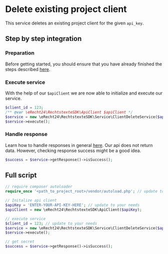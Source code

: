 # Delete existing project client
This service deletes an existing project client for the given `api_key`.

## Step by step integration
### Preparation
Before getting started, you should ensure that you have already finished the steps described [here](../preparation.md).

### Execute service
With the help of our `$apiClient` we are now able to initialize and execute our service.
```php
$client_id = 123;
/** @var \eRecht24\RechtstexteSDK\ApiClient $apiClient */
$service = new \eRecht24\RechtstexteSDK\Service\ClientDeleteService($apiClient, $client_id);
$service->execute();
```

### Handle response
Learn how to handle responses in general [here](../handle_api_responses.md).
Our api does not return data. 
However, checking response success might be a good idea. 
```php
$success = $service->getResponse()->isSuccess();
```

## Full script

```php
// require composer autoloader
require_once '<path_to_project_root>/vendor/autoload.php'; // update to your needs

// Initalize api client
$apiKey = 'ENTER-YOUR-API-KEY-HERE'; // update to your needs
$apiClient = new \eRecht24\RechtstexteSDK\ApiClient($apiKey);

// execute service
$client_id = 123; // update to your needs
$service = new \eRecht24\RechtstexteSDK\Service\ClientDeleteService($apiClient, $client_id);
$service->execute();

// get secret
$success = $service->getResponse()->isSuccess();
```